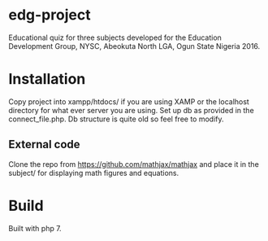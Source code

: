 # edg-project
Educational quiz for three subjects developed for the Education Development Group, NYSC, Abeokuta North LGA, Ogun State Nigeria 2016.

# Installation
Copy project into xampp/htdocs/ if you are using XAMP or the localhost directory for what ever server you are using. Set up db as provided in the connect_file.php. Db structure is quite old so feel free to modify. 
## External code 
Clone the repo from https://github.com/mathjax/mathjax and place it in the subject/ for displaying math figures and equations. 

# Build
Built with php 7.  

